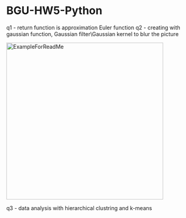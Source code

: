 # BGU-HW5-Python
q1 - return function is approximation Euler function
q2 - creating with gaussian function, Gaussian filter\Gaussian kernel to blur the picture


<img width="411" alt="ExampleForReadMe" src="https://github.com/asafzenou/BGU-HW5-Python/assets/68349855/5b9587de-2f18-4ac3-902e-24ba479ee462">

q3 - data analysis with hierarchical clustring and k-means
